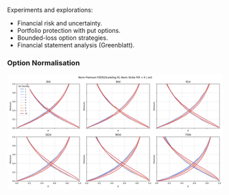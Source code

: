 Experiments and explorations:

- Financial risk and uncertainty.
- Portfolio protection with put options.
- Bounded-loss option strategies.
- Financial statement analysis (Greenblatt).

### Option Normalisation

![Norm Premium P/E[R]/Scale[log R], Norm Strike P(R < K | vol)](option_norm/readme/norm-premium-p-e-r-scale-log-r-norm-strike-p-r-k-vol.png)